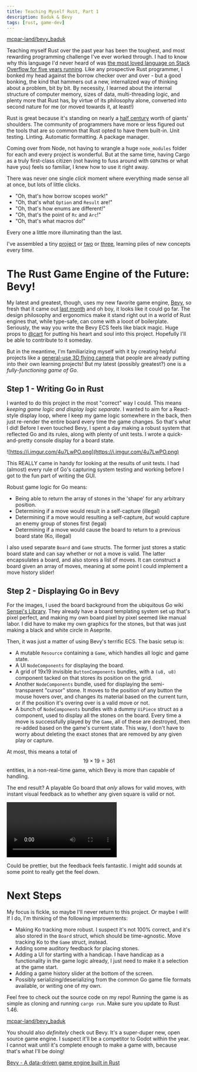 ```yaml
---
title: Teaching Myself Rust, Part 1
description: Baduk & Bevy
tags: [rust, game-dev]
---
```


[mcpar-land/bevy_baduk](https://github.com/mcpar-land/bevy_baduk)

Teaching myself Rust over the past year has been the toughest, and most rewarding programming challenge I've ever worked through. I had to know why this language I'd never heard of was [the most loved language on Stack Overflow for five years running](https://insights.stackoverflow.com/survey/2020#technology-most-loved-dreaded-and-wanted-languages-loved). Like any prospective Rust programmer, I bonked my head against the borrow checker over and over - but a good bonking, the kind that hammers out a new, internalized way of thinking about a problem, bit by bit. By necessity, I learned about the internal structure of computer memory, sizes of data, multi-threading logic, and plenty more that Rust has, by virtue of its philosophy alone, converted into second nature for me (or moved towards it, at least!)

Rust is great because it's standing on nearly a [half century](<https://simple.wikipedia.org/wiki/C_(programming_language)#:~:text=C%20was%20developed%20in%20the,step%2Dby%2Dstep%20instructions.>) worth of giants' shoulders. The community of programmers have more or less figured out the tools that are so common that Rust opted to have them built-in. Unit testing. Linting. Automatic formatting. A package manager.

Coming over from Node, not having to wrangle a huge `node_modules` folder for each and every project is wonderful. But at the same time, having Cargo as a truly first-class citizen (not having to fuss around with `GOPATH`s or what have you) feels so familiar, I knew how to use it right away.

There was never one single _click_ moment where everything made sense all at once, but lots of little clicks.

- "Oh, that's how borrow scopes work!"
- "Oh, that's what `Option` and `Result` are!"
- "Oh, that's how enums are different!"
- "Oh, that's the point of `Rc` and `Arc`!"
- "Oh, that's what macros do!"

Every one a little more illuminating than the last.

I've assembled a tiny [project](https://github.com/mcpar-land/fallbaq) or [two](https://github.com/mcpar-land/rusx) or [three](https://github.com/mcpar-land/ultra-tournament), learning piles of new concepts every time.

# The Rust Game Engine of the Future: Bevy!

My latest and greatest, though, uses my new favorite game engine, [Bevy](https://bevyengine.org/), so fresh that it came out [last month](https://bevyengine.org/news/introducing-bevy/) and oh boy, it looks like it could go far. The design philosophy and ergonomics make it stand right out in a world of Rust engines that, while type-safe, can come with a looot of boilerplate. Seriously, the way you write the Bevy ECS feels like black magic. Huge props to [@cart](https://twitter.com/cart_cart) for putting his heart and soul into this project. Hopefully I'll be able to contribute to it someday.

But in the meantime, I'm familiarizing myself with it by creating helpful projects like a [general-use 3D flying camera](https://crates.io/crates/bevy_fly_camera) that people are already putting into their own learning projects! But my latest (possibly greatest?) one is a _fully-functioning game of Go._

## Step 1 - Writing Go in Rust

I wanted to do this project in the most "correct" way I could. This means _keeping game logic and display logic separate_. I wanted to aim for a React-style display loop, where I keep my game logic somewhere in the back, then just re-render the entire board every time the game changes. So that's what I did! Before I even touched Bevy, I spent a day making a robust system that reflected Go and its rules, along with plenty of unit tests. I wrote a quick-and-pretty console display for a board state.

![https://i.imgur.com/4u7LwPO.png](https://i.imgur.com/4u7LwPO.png)

This REALLY came in handy for looking at the results of unit tests. I had (almost) every rule of Go's capturing system testing and working before I got to the fun part of writing the GUI.

Robust game logic for Go means:

- Being able to return the array of stones in the 'shape' for any arbitrary position.
- Determining if a move would result in a self-capture (illegal)
- Determining if a move would resulting a self-capture, _but_ would capture an enemy group of stones first (legal)
- Determining if a move would cause the board to return to a previous board state (Ko, illegal)

I also used separate `Board` and `Game` structs. The former just stores a static board state and can say whether or not a move is valid. The latter encapsulates a board, and also stores a list of moves. It can construct a board given an array of moves, meaning at some point I could implement a move history slider!

## Step 2 - Displaying Go in Bevy

For the images, I used the board background from the ubiquitous Go wiki [Sensei's Library](https://senseis.xmp.net/?WhatIsGo). They already have a board templating system set up that's pixel perfect, and making my own board pixel by pixel seemed like manual labor. I did have to make my own graphics for the stones, but that was just making a black and white circle in Aseprite.

Then, it was just a matter of using Bevy's terrific ECS. The basic setup is:

- A mutable `Resource` containing a `Game`, which handles all logic and game state.
- A UI `NodeComponents` for displaying the board.
- A grid of 19x19 invisible `ButtonComponents` bundles, with a `(u8, u8)` component tacked on that stores its position on the grid.
- Another `NodeComponents` bundle, used for displaying the semi-transparent "cursor" stone. It moves to the position of any button the mouse hovers over, and changes its material based on the current turn, or if the position it's overing over is a valid move or not.
- A bunch of `NodeComponents` bundles with a dummy `UiPiece` struct as a component, used to display all the stones on the board. Every time a move is successfully played by the `Game`, all of these are destroyed, then re-added based on the game's current state. This way, I don't have to worry about deleting the exact stones that are removed by any given play or capture.

At most, this means a total of $$19\times19=361$$ entities, in a non-real-time game, which Bevy is more than capable of handling.

The end result? A playable Go board that _only_ allows for valid moves, with instant visual feedback as to whether any given square is valid or not.

<video controls>
<source src="/static/embeds/2020-09-07_rust_baduk/go_in_bevy.mp4" type="video/mp4">
</video>

Could be prettier, but the feedback feels fantastic. I might add sounds at some point to really get the feel down.

# Next Steps

My focus is fickle, so maybe I'll never return to this project. Or maybe I will! If I do, I'm thinking of the following improvements:

- Making Ko tracking more robust. I suspect it's not 100% correct, and it's also stored in the `Board` struct, which should be time-agnostic. Move tracking Ko to the `Game` struct, instead.
- Adding some auditory feedback for placing stones.
- Adding a UI for starting with a handicap. I have handicap as a functionality in the game logic already, I just need to make it a selection at the game start.
- Adding a game history slider at the bottom of the screen.
- Possibly serializing/deserializing from the common Go game file formats available, or writing one of my own.

Feel free to check out the source code on my repo! Running the game is as simple as cloning and running `cargo run`. Make sure you update to Rust 1.46.

[mcpar-land/bevy_baduk](https://github.com/mcpar-land/bevy_baduk/tree/master)

You should also _definitely_ check out Bevy. It's a super-duper new, open source game engine. I suspect it'll be a competitor to Godot within the year. I cannot wait until it's complete enough to make a game with, because that's what I'll be doing!

[Bevy - A data-driven game engine built in Rust](https://bevyengine.org/)

